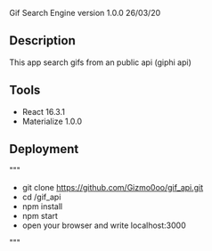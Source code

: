 Gif Search Engine version 1.0.0 26/03/20

## Description

This app search gifs from an public api (giphi api)

## Tools

- React 16.3.1
- Materialize 1.0.0

## Deployment

"""
- git clone https://github.com/Gizmo0oo/gif_api.git
- cd /gif_api
- npm install
- npm start
- open your browser and write localhost:3000

"""